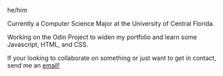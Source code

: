 <p>he/him</p>
<p>Currently a Computer Science Major at the University of Central Florida.</p>
<p>Working on the Odin Project to widen my portfolio and learn some Javascript, HTML, and CSS.</p>
If your looking to collaborate on something or just want to get in contact, send me an <a href="mailto:nsanchez9009@gmail.com">email!</a>
